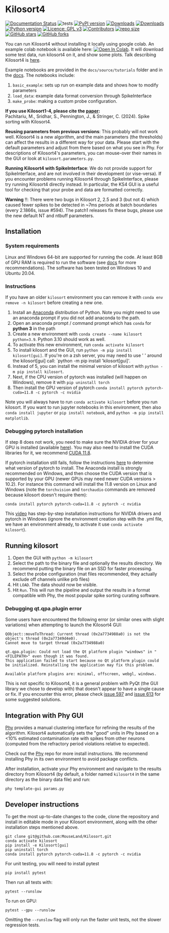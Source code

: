 # Kilosort4

[![Documentation Status](https://readthedocs.org/projects/kilosort/badge/?version=latest)](https://kilosort.readthedocs.io/en/latest/?badge=latest)
![tests](https://github.com/mouseland/kilosort/actions/workflows/test_and_deploy.yml/badge.svg)
[![PyPI version](https://badge.fury.io/py/kilosort.svg)](https://badge.fury.io/py/kilosort)
[![Downloads](https://pepy.tech/badge/kilosort)](https://pepy.tech/project/kilosort)
[![Downloads](https://pepy.tech/badge/kilosort/month)](https://pepy.tech/project/kilosort)
[![Python version](https://img.shields.io/pypi/pyversions/kilosort)](https://pypistats.org/packages/kilosort)
[![Licence: GPL v3](https://img.shields.io/github/license/MouseLand/kilosort)](https://github.com/MouseLand/kilosort/blob/master/LICENSE)
[![Contributors](https://img.shields.io/github/contributors-anon/MouseLand/kilosort)](https://github.com/MouseLand/kilosort/graphs/contributors)
[![repo size](https://img.shields.io/github/repo-size/MouseLand/kilosort)](https://github.com/MouseLand/kilosort/)
[![GitHub stars](https://img.shields.io/github/stars/MouseLand/kilosort?style=social)](https://github.com/MouseLand/kilosort/)
[![GitHub forks](https://img.shields.io/github/forks/MouseLand/kilosort?style=social)](https://github.com/MouseLand/kilosort/)


You can run Kilosort4 without installing it locally using google colab. An example colab notebook is available here: [![Open In Colab](https://colab.research.google.com/assets/colab-badge.svg)](https://colab.research.google.com/github/mouseland/kilosort/blob/main/docs/tutorials/kilosort4.ipynb). It will download some test data, run kilosort4 on it, and show some plots. Talk describing Kilosort4 is [here](https://www.youtube.com/watch?v=LTSmoACr918). 

Example notebooks are provided in the `docs/source/tutorials` folder and in the [docs](https://kilosort.readthedocs.io/en/latest/tutorials/tutorials.html). The notebooks include: 

  1. `basic_example`:  sets up run on example data and shows how to modify parameters  
  2. `load_data`:  example data format conversion through SpikeInterface  
  3. `make_probe`:  making a custom probe configuration.

**If you use Kilosort1-4, please cite the [paper](https://www.nature.com/articles/s41592-024-02232-7):**     
Pachitariu, M., Sridhar, S., Pennington, J., & Stringer, C. (2024). Spike sorting with Kilosort4.

**Reusing parameters from previous versions**: This probably will not work well. Kilosort4 is a new algorithm, and the main parameters (the thresholds) can affect the results in a different way for your data. Please start with the default parameters and adjust from there based on what you see in Phy. For descriptions of Kilosort4's parameters, you can mouse-over their names in the GUI or look at `kilosort.parameters.py`.

**Running Kilosort4 with SpikeInterface**: We do not provide support for SpikeInterface, and are not involved in their development (or vise-versa). If you encounter problems running Kilosort4 through SpikeInterface, please try running Kilosort4 directly instead. In particular, the KS4 GUI is a useful tool for checking that your probe and data are formatted correctly.

**Warning** :bangbang:: There were two bugs in Kilosort 2, 2.5 and 3 (but not 4) which caused fewer spikes to be detected in ~7ms periods at batch boundaries (every 2.1866s, issue #594). The patch1 releases fix these bugs, please use the new default NT and ntbuff parameters. 



## Installation

### System requirements

Linux and Windows 64-bit are supported for running the code. At least 8GB of GPU RAM is required to run the software (see [docs](https://kilosort.readthedocs.io/en/latest/hardware.html) for more recommendations). The software has been tested on Windows 10 and Ubuntu 20.04. 

### Instructions

If you have an older `kilosort` environment you can remove it with `conda env remove -n kilosort` before creating a new one.

1. Install an [Anaconda](https://www.anaconda.com/products/distribution) distribution of Python. Note you might need to use an anaconda prompt if you did not add anaconda to the path.
2. Open an anaconda prompt / command prompt which has `conda` for **python 3** in the path
3. Create a new environment with `conda create --name kilosort python=3.9`. Python 3.10 should work as well.
4. To activate this new environment, run `conda activate kilosort`
5. To install kilosort and the GUI, run `python -m pip install kilosort[gui]`. If you're on a zsh server, you may need to use ' ' around the kilosort[gui] call: `python -m pip install 'kilosort[gui]'.
6. Instead of 5, you can install the minimal version of kilosort with `python -m pip install kilosort`.  
7. Next, if the CPU version of pytorch was installed (will happen on Windows), remove it with `pip uninstall torch`
8. Then install the GPU version of pytorch `conda install pytorch pytorch-cuda=11.8 -c pytorch -c nvidia`

Note you will always have to run `conda activate kilosort` before you run kilosort. If you want to run jupyter notebooks in this environment, then also `conda install jupyter` or `pip install notebook`, and `python -m pip install matplotlib`.

### Debugging pytorch installation 

If step 8 does not work, you need to make sure the NVIDIA driver for your GPU is installed (available [here](https://www.nvidia.com/Download/index.aspx?lang=en-us)). You may also need to install the CUDA libraries for it, we recommend [CUDA 11.8](https://developer.nvidia.com/cuda-11-8-0-download-archive).

If pytorch installation still fails, follow the instructions [here](https://pytorch.org/get-started/locally/) to determine what version of pytorch to install. The Anaconda install is strongly recommended on Windows, and then choose the CUDA version that is supported by your GPU (newer GPUs may need newer CUDA versions > 10.2). For instance this command will install the 11.8 version on Linux and Windows (note the `torchvision` and `torchaudio` commands are removed because kilosort doesn't require them):

``
conda install pytorch pytorch-cuda=11.8 -c pytorch -c nvidia
``

This [video](https://www.youtube.com/watch?v=gsixIQYvj3U) has step-by-step installation instructions for NVIDIA drivers and pytorch in Windows (ignore the environment creation step with the .yml file, we have an environment already, to activate it use `conda activate kilosort`).


## Running kilosort 

1. Open the GUI with `python -m kilosort`
2. Select the path to the binary file and optionally the results directory. We recommend putting the binary file on an SSD for faster processing. 
3. Select the probe configuration (mat files recommended, they actually exclude off channels unlike prb files)
4. Hit `LOAD`. The data should now be visible.
5. Hit `Run`. This will run the pipeline and output the results in a format compatible with Phy, the most popular spike sorting curating software.

### Debugging qt.qpa.plugin error

Some users have encountered the following error (or similar ones with slight variations) when attempting to launch the Kilosort4 GUI:
```
QObject::moveToThread: Current thread (0x2a7734988a0) is not the object's thread (0x2a77349d4e0).
Cannot move to target thread (0x2a7734988a0)

qt.qpa.plugin: Could not load the Qt platform plugin "windows" in "<FILEPATH>" even though it was found.
This application failed to start because no Qt platform plugin could be initialized. Reinstalling the application may fix this problem.

Available platform plugins are: minimal, offscreen, webgl, windows.
```
This is not specific to Kilosort4, it is a general problem with PyQt (the GUI library we chose to develop with) that doesn't appear to have a single cause or fix. If you encounter this error, please check [issue 597](https://github.com/MouseLand/Kilosort/issues/597) and [issue 613](https://github.com/MouseLand/Kilosort/issues/613) for some suggested solutions.


## Integration with Phy GUI

[Phy](https://github.com/cortex-lab/phy) provides a manual clustering interface for refining the results of the algorithm. Kilosort4 automatically sets the "good" units in Phy based on a <10% estimated contamination rate with spikes from other neurons (computed from the refractory period violations relative to expected).

Check out the [Phy](https://github.com/cortex-lab/phy) repo for more install instructions. We recommend installing Phy in its own environment to avoid package conflicts.

After installation, activate your Phy environment and navigate to the results directory from Kilosort4 (by default, a folder named `kilosort4` in the same directory as the binary data file) and run:
~~~
phy template-gui params.py
~~~

## Developer instructions

To get the most up-to-date changes to the code, clone the repository and install in editable mode in your Kilosort environment, along with the other installation steps mentioned above.
~~~
git clone git@github.com:MouseLand/Kilosort.git
conda activate kilosort
pip install -e Kilosort[gui]
pip uninstall torch
conda install pytorch pytorch-cuda=11.8 -c pytorch -c nvidia
~~~

For unit testing, you will need to install pytest
~~~
pip install pytest
~~~

Then run all tests with:
~~~
pytest --runslow
~~~

To run on GPU:
~~~
pytest --gpu --runslow
~~~

Omitting the `--runslow` flag will only run the faster unit tests, not the slower regression tests.
